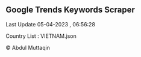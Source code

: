 

## Google Trends Keywords Scraper 
 
Last Update 05-04-2023 , 06:56:28

Country List :
VIETNAM.json



© Abdul Muttaqin 
